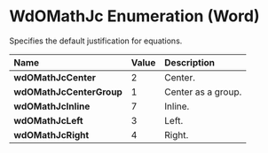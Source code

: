 
# WdOMathJc Enumeration (Word)

Specifies the default justification for equations.



|**Name**|**Value**|**Description**|
|:-----|:-----|:-----|
|**wdOMathJcCenter**|2|Center.|
|**wdOMathJcCenterGroup**|1|Center as a group.|
|**wdOMathJcInline**|7|Inline.|
|**wdOMathJcLeft**|3|Left.|
|**wdOMathJcRight**|4|Right.|

